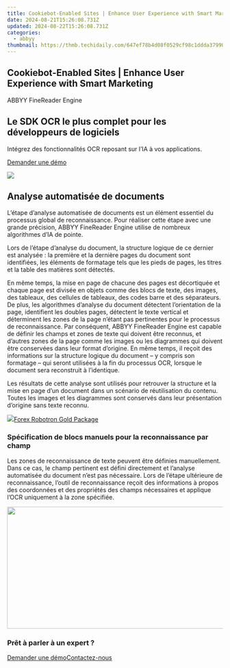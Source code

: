 ```yaml
---
title: Cookiebot-Enabled Sites | Enhance User Experience with Smart Marketing
date: 2024-08-21T15:26:08.731Z
updated: 2024-08-22T15:26:08.731Z
categories:
  - abbyy
thumbnail: https://thmb.techidaily.com/647ef78b4d08f0529cf98c1ddda37990b536ba3daaeb866103686a0f1d6cb404.jpg
---
```


## Cookiebot-Enabled Sites | Enhance User Experience with Smart Marketing

ABBYY FineReader Engine

## Le SDK OCR le plus complet pour les développeurs de logiciels

Intégrez des fonctionnalités OCR reposant sur l’IA à vos applications.

[Demander une démo](https://tools.techidaily.com/abbyy/products/)

![](https://content.abbyy.com/-/media/project/abbyy/abbyy/products/finereader-engine/fre_visual.jpg?h=500&iar=0&w=2560)

## Analyse automatisée de documents

L’étape d’analyse automatisée de documents est un élément essentiel du processus global de reconnaissance. Pour réaliser cette étape avec une grande précision, ABBYY FineReader Engine utilise de nombreux algorithmes d’IA de pointe.

Lors de l’étape d’analyse du document, la structure logique de ce dernier est analysée : la première et la dernière pages du document sont identifiées, les éléments de formatage tels que les pieds de pages, les titres et la table des matières sont détectés.

En même temps, la mise en page de chacune des pages est décortiquée et chaque page est divisée en objets comme des blocs de texte, des images, des tableaux, des cellules de tableaux, des codes barre et des séparateurs. De plus, les algorithmes d’analyse du document détectent l’orientation de la page, identifient les doubles pages, détectent le texte vertical et déterminent les zones de la page n’étant pas pertinentes pour le processus de reconnaissance. Par conséquent, ABBYY FineReader Engine est capable de définir les champs et zones de texte qui doivent être reconnus, et d’autres zones de la page comme les images ou les diagrammes qui doivent être conservées dans leur format d’origine. En même temps, il reçoit des informations sur la structure logique du document – y compris son formatage – qui seront utilisées à la fin du processus OCR, lorsque le document sera reconstruit à l’identique.

Les résultats de cette analyse sont utilisés pour retrouver la structure et la mise en page d’un document dans un scénario de réutilisation du contenu. Toutes les images et les diagrammes sont conservés dans leur présentation d’origine sans texte reconnu.
  
  
<!-- affiliate ads begin -->
<a href="https://secure.2checkout.com/order/checkout.php?PRODS=4727541&QTY=1&AFFILIATE=108875&CART=1"><img src="https://secure.avangate.com/images/merchant/5f4f7141b65a730b4efb0e0d51f63e94/products/copy_copy_forexrobotronbox.gif" border="0">Forex Robotron Gold Package</a>
<!-- affiliate ads end -->
### Spécification de blocs manuels pour la reconnaissance par champ

Les zones de reconnaissance de texte peuvent être définies manuellement. Dans ce cas, le champ pertinent est défini directement et l’analyse automatisée du document n’est pas nécessaire. Lors de l’étape ultérieure de reconnaissance, l’outil de reconnaissance reçoit des informations à propos des coordonnées et des propriétés des champs nécessaires et applique l’OCR uniquement à la zone spécifiée.

<!-- affiliate ads begin -->
<a href="https://cowinaudio.pxf.io/c/5597632/1116855/13794" target="_top" id="1116855"><img src="//a.impactradius-go.com/display-ad/13794-1116855" border="0" alt="" width="767" height="285"/></a><img height="0" width="0" src="https://imp.pxf.io/i/5597632/1116855/13794" style="position:absolute;visibility:hidden;" border="0" />
<!-- affiliate ads end -->
### Prêt à parler à un expert ?

[Demander une démo](https://tools.techidaily.com/abbyy/products/)[Contactez-nous](https://tools.techidaily.com/abbyy/products/)

<ins class="adsbygoogle"
     style="display:block"
     data-ad-format="autorelaxed"
     data-ad-client="ca-pub-7571918770474297"
     data-ad-slot="1223367746"></ins>



<ins class="adsbygoogle"
     style="display:block"
     data-ad-client="ca-pub-7571918770474297"
     data-ad-slot="8358498916"
     data-ad-format="auto"
     data-full-width-responsive="true"></ins>
